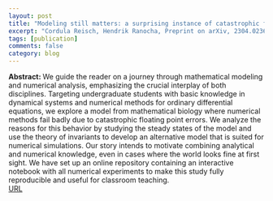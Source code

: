 ```yaml
---
layout: post
title: "Modeling still matters: a surprising instance of catastrophic floating point errors in mathematical biology and numerical methods for ODEs"
excerpt: "Cordula Reisch, Hendrik Ranocha, Preprint on arXiv, 2304.02365 (2023)"
tags: [publication]
comments: false
category: blog
---
```


<b>Abstract: </b>We guide the reader on a journey through mathematical modeling and numerical analysis, emphasizing the crucial interplay of both disciplines. Targeting undergraduate students with basic knowledge in dynamical systems and numerical methods for ordinary differential equations, we explore a model from mathematical biology where numerical methods fail badly due to catastrophic floating point errors. We analyze the reasons for this behavior by studying the steady states of the model and use the theory of invariants to develop an alternative model that is suited for numerical simulations. Our story intends to motivate combining analytical and numerical knowledge, even in cases where the world looks fine at first sight. We have set up an online repository containing an interactive notebook with all numerical experiments to make this study fully reproducible and useful for classroom teaching.<br>
<a href="https://doi.org/10.48550/arXiv.2304.02365">URL</a>

